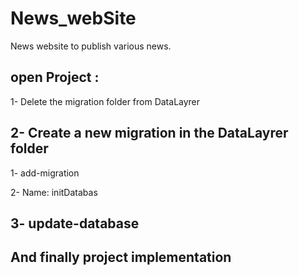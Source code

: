 # News_webSite
News website to publish various news.

## open Project : 

1- Delete the migration folder from DataLayrer

2- Create a new migration in the DataLayrer folder
 -----------------
  1- add-migration
  
  2- Name: initDatabas
   
  3- update-database
 -----------------  

## And finally project implementation
